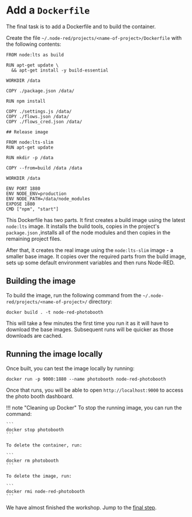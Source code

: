 # Add a `Dockerfile`

The final task is to add a Dockerfile and to build the container.

Create the file `~/.node-red/projects/<name-of-project>/Dockerfile` with the following
contents:

```
FROM node:lts as build

RUN apt-get update \
  && apt-get install -y build-essential

WORKDIR /data

COPY ./package.json /data/

RUN npm install

COPY ./settings.js /data/
COPY ./flows.json /data/
COPY ./flows_cred.json /data/

## Release image

FROM node:lts-slim
RUN apt-get update

RUN mkdir -p /data

COPY --from=build /data /data

WORKDIR /data

ENV PORT 1880
ENV NODE_ENV=production
ENV NODE_PATH=/data/node_modules
EXPOSE 1880
CMD ["npm", "start"]
```

This Dockerfile has two parts. It first creates a build image using the latest
`node:lts` image. It installs the build tools, copies in the project's `package.json`
,installs all of the node modules and then copies in the remaining project
files.

After that, it creates the real image using the `node:lts-slim` image - a smaller
base image. It copies over the required parts from the build image, sets up some
default environment variables and then runs Node-RED.

## Building the image

To build the image, run the following command from the `~/.node-red/projects/<name-of-project>/`
directory:

```
docker build . -t node-red-photobooth
```

This will take a few minutes the first time you run it as it will have to download
the base images. Subsequent runs will be quicker as those downloads are cached.

## Running the image locally

Once built, you can test the image locally by running:

```
docker run -p 9000:1880 --name photobooth node-red-photobooth
```

Once that runs, you will be able to open `http://localhost:9000` to access the
photo booth dashboard.


!!! note "Cleaning up Docker"
    To stop the running image, you can run the command:

    ```
    docker stop photobooth
    ```

    To delete the container, run:

    ```
    docker rm photobooth
    ```

    To delete the image, run:

    ```
    docker rmi node-red-photobooth
    ```
We have almost finished the workshop. Jump to the [final step](one-more-thing.md).

